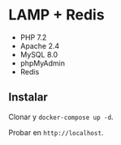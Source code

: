 # LAMP + Redis

* PHP 7.2
* Apache 2.4
* MySQL 8.0
* phpMyAdmin
* Redis

## Instalar

Clonar y  `docker-compose up -d`.

Probar en `http://localhost`.
